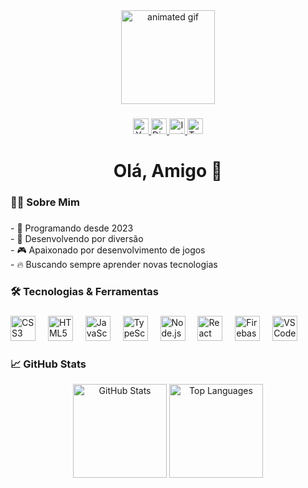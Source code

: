 <div align="center">
  <img height="150" src="https://media.giphy.com/media/v1.Y2lkPTc5MGI3NjExZGVrY2Z5bmR6eHU5ZmkyaGNxdXF0bm5kdGhxZ3cwZHU4dWtybm9rNCZlcD12MV9pbnRlcm5hbF9naWZfYnlfaWQmY3Q9Zw/11KzOet1ElBDz2/giphy.gif" alt="animated gif" />
</div>

###

<div align="center">
  <a href="https://www.youtube.com/channel/UCxOsRqpRmZ3Z9sbfXEJPX3w" target="_blank">
    <img src="https://img.shields.io/static/v1?message=Youtube&logo=youtube&label=&color=FF0000&logoColor=white&labelColor=&style=for-the-badge" height="25" alt="YouTube logo" />
  </a>
  <a href="https://discord.gg/ZaZqzDcUj2" target="_blank">
    <img src="https://img.shields.io/static/v1?message=Discord&logo=discord&label=&color=7289DA&logoColor=white&labelColor=&style=for-the-badge" height="25" alt="Discord logo" />
  </a>
  <a href="https://www.instagram.com/glopmts/" target="_blank">
    <img src="https://img.shields.io/static/v1?message=Instagram&logo=instagram&label=&color=E4405F&logoColor=white&labelColor=&style=for-the-badge" height="25" alt="Instagram logo" />
  </a>
  <a href="https://www.twitch.tv/glopmts" target="_blank">
    <img src="https://img.shields.io/static/v1?message=Twitch&logo=twitch&label=&color=9146FF&logoColor=white&labelColor=&style=for-the-badge" height="25" alt="Twitch logo" />
  </a>
</div>

###

<h1 align="center">Olá, Amigo 👋</h1>

###

<h3 align="left">👩‍💻 Sobre Mim</h3>

###

<p align="left">
  - 🚀 Programando desde 2023<br>
  - 👾 Desenvolvendo por diversão<br>
  - 🎮 Apaixonado por desenvolvimento de jogos<br>
  - 🔥 Buscando sempre aprender novas tecnologias
</p>

###

<h3 align="left">🛠️ Tecnologias & Ferramentas</h3>

###

<div align="left">
  <img src="https://cdn.jsdelivr.net/gh/devicons/devicon/icons/css3/css3-original.svg" height="40" alt="CSS3 logo" />
  <img width="12" />
  <img src="https://cdn.jsdelivr.net/gh/devicons/devicon/icons/html5/html5-original.svg" height="40" alt="HTML5 logo" />
  <img width="12" />
  <img src="https://cdn.jsdelivr.net/gh/devicons/devicon/icons/javascript/javascript-original.svg" height="40" alt="JavaScript logo" />
  <img width="12" />
  <img src="https://cdn.jsdelivr.net/gh/devicons/devicon/icons/typescript/typescript-original.svg" height="40" alt="TypeScript logo" />
  <img width="12" />
  <img src="https://cdn.jsdelivr.net/gh/devicons/devicon/icons/nodejs/nodejs-original.svg" height="40" alt="Node.js logo" />
  <img width="12" />
  <img src="https://cdn.jsdelivr.net/gh/devicons/devicon/icons/react/react-original.svg" height="40" alt="React logo" />
  <img width="12" />
  <img src="https://cdn.jsdelivr.net/gh/devicons/devicon/icons/firebase/firebase-plain.svg" height="40" alt="Firebase logo" />
  <img width="12" />
  <img src="https://cdn.jsdelivr.net/gh/devicons/devicon/icons/vscode/vscode-original.svg" height="40" alt="VSCode logo" />
</div>

###

<h3 align="left">📈 GitHub Stats</h3>

<div align="center">
  <img src="https://github-readme-stats.vercel.app/api?gopmts-github&show_icons=true&theme=radical" alt="GitHub Stats" height="150" />
  <img src="https://github-readme-stats.vercel.app/api/top-langs/?gopmts-github&layout=compact&theme=radical" alt="Top Languages" height="150" />
</div>
